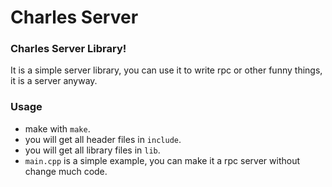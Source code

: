 Charles Server
==============

### Charles Server Library!  
It is a simple server library, you can use it to write rpc or other funny things, it is a server anyway.

### Usage
 - make with `make`.
 - you will get all header files in `include`.
 - you will get all library files in `lib`.
 - `main.cpp` is a simple example, you can make it a rpc server without change much code.



